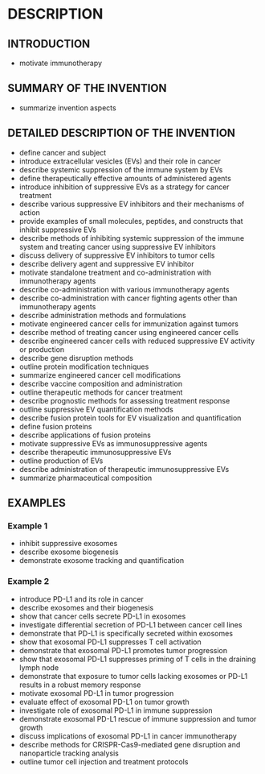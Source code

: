 # DESCRIPTION

## INTRODUCTION

- motivate immunotherapy

## SUMMARY OF THE INVENTION

- summarize invention aspects

## DETAILED DESCRIPTION OF THE INVENTION

- define cancer and subject
- introduce extracellular vesicles (EVs) and their role in cancer
- describe systemic suppression of the immune system by EVs
- define therapeutically effective amounts of administered agents
- introduce inhibition of suppressive EVs as a strategy for cancer treatment
- describe various suppressive EV inhibitors and their mechanisms of action
- provide examples of small molecules, peptides, and constructs that inhibit suppressive EVs
- describe methods of inhibiting systemic suppression of the immune system and treating cancer using suppressive EV inhibitors
- discuss delivery of suppressive EV inhibitors to tumor cells
- describe delivery agent and suppressive EV inhibitor
- motivate standalone treatment and co-administration with immunotherapy agents
- describe co-administration with various immunotherapy agents
- describe co-administration with cancer fighting agents other than immunotherapy agents
- describe administration methods and formulations
- motivate engineered cancer cells for immunization against tumors
- describe method of treating cancer using engineered cancer cells
- describe engineered cancer cells with reduced suppressive EV activity or production
- describe gene disruption methods
- outline protein modification techniques
- summarize engineered cancer cell modifications
- describe vaccine composition and administration
- outline therapeutic methods for cancer treatment
- describe prognostic methods for assessing treatment response
- outline suppressive EV quantification methods
- describe fusion protein tools for EV visualization and quantification
- define fusion proteins
- describe applications of fusion proteins
- motivate suppressive EVs as immunosuppressive agents
- describe therapeutic immunosuppressive EVs
- outline production of EVs
- describe administration of therapeutic immunosuppressive EVs
- summarize pharmaceutical composition

## EXAMPLES

### Example 1

- inhibit suppressive exosomes
- describe exosome biogenesis
- demonstrate exosome tracking and quantification

### Example 2

- introduce PD-L1 and its role in cancer
- describe exosomes and their biogenesis
- show that cancer cells secrete PD-L1 in exosomes
- investigate differential secretion of PD-L1 between cancer cell lines
- demonstrate that PD-L1 is specifically secreted within exosomes
- show that exosomal PD-L1 suppresses T cell activation
- demonstrate that exosomal PD-L1 promotes tumor progression
- show that exosomal PD-L1 suppresses priming of T cells in the draining lymph node
- demonstrate that exposure to tumor cells lacking exosomes or PD-L1 results in a robust memory response
- motivate exosomal PD-L1 in tumor progression
- evaluate effect of exosomal PD-L1 on tumor growth
- investigate role of exosomal PD-L1 in immune suppression
- demonstrate exosomal PD-L1 rescue of immune suppression and tumor growth
- discuss implications of exosomal PD-L1 in cancer immunotherapy
- describe methods for CRISPR-Cas9-mediated gene disruption and nanoparticle tracking analysis
- outline tumor cell injection and treatment protocols

